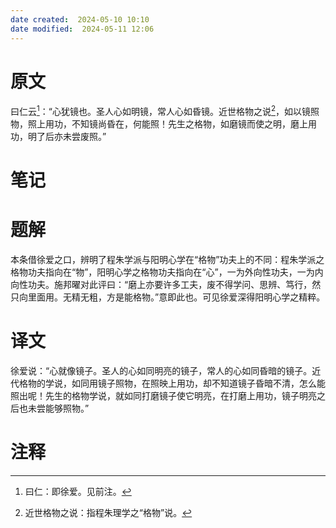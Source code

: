 ```yaml
---
date created:  2024-05-10 10:10
date modified:  2024-05-11 12:06
---
```

# 原文
曰仁云[^1]：“心犹镜也。圣人心如明镜，常人心如昏镜。近世格物之说[^2]，如以镜照物，照上用功，不知镜尚昏在，何能照！先生之格物，如磨镜而使之明，磨上用功，明了后亦未尝废照。”
# 笔记

# 题解
本条借徐爱之口，辨明了程朱学派与阳明心学在“格物”功夫上的不同：程朱学派之格物功夫指向在“物”，阳明心学之格物功夫指向在“心”，一为外向性功夫，一为内向性功夫。施邦曜对此评曰：“磨上亦要许多工夫，废不得学问、思辨、笃行，然只向里面用。无精无粗，方是能格物。”意即此也。可见徐爱深得阳明心学之精粹。
# 译文
徐爱说：“心就像镜子。圣人的心如同明亮的镜子，常人的心如同昏暗的镜子。近代格物的学说，如同用镜子照物，在照映上用功，却不知道镜子昏暗不清，怎么能照出呢！先生的格物学说，就如同打磨镜子使它明亮，在打磨上用功，镜子明亮之后也未尝能够照物。”
# 注释

[^1]: 曰仁：即徐爱。见前注。
[^2]: 近世格物之说：指程朱理学之“格物”说。